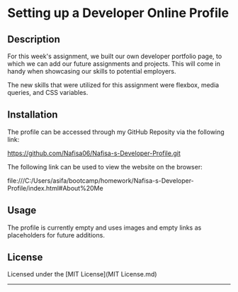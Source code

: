 # Setting up a Developer Online Profile

## Description

For this week's assignment, we built our own developer portfolio page, to which we can add our future assignments and projects. This will come in handy when showcasing our skills to potential employers.

The new skills that were utilized for this assignment were flexbox, media queries, and CSS variables.


## Installation

The profile can be accessed through my GitHub Reposity via the following link:

https://github.com/Nafisa06/Nafisa-s-Developer-Profile.git 

The following link can be used to view the website on the browser:

 file:///C:/Users/asifa/bootcamp/homework/Nafisa-s-Developer-Profile/index.html#About%20Me



## Usage

The profile is currently empty and uses images and empty links as placeholders for future additions.


## License
Licensed under the [MIT License](MIT License.md)

---
